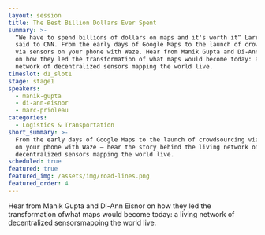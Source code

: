 ```yaml
---
layout: session
title: The Best Billion Dollars Ever Spent
summary: >-
  “We have to spend billions of dollars on maps and it's worth it” Larry Page
  said to CNN. From the early days of Google Maps to the launch of crowdsourcing
  via sensors on your phone with Waze. Hear from Manik Gupta and Di-Ann Eisnor
  on how they led the transformation of what maps would become today: a living
  network of decentralized sensors mapping the world live.
timeslot: d1_slot1
stage: stage1
speakers:
  - manik-gupta
  - di-ann-eisnor
  - marc-prioleau
categories:
  - Logistics & Transportation
short_summary: >-
  From the early days of Google Maps to the launch of crowdsourcing via sensors
  on your phone with Waze — hear the story behind the living network of
  decentralized sensors mapping the world live.
scheduled: true
featured: true
featured_img: /assets/img/road-lines.png
featured_order: 4
---
```


Hear from Manik Gupta and Di-Ann Eisnor on how they led the transformation ofwhat maps would become today: a living network of decentralized sensorsmapping the world live.